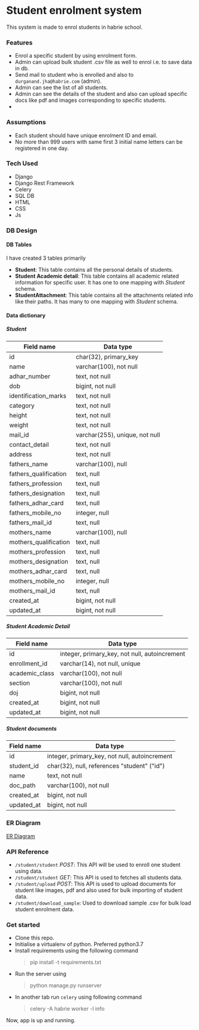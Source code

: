 # Student enrolment system
This system is made to enrol students in habrie school. 
### Features
 - Enrol a specific student by using enrolment form.
 - Admin can upload bulk student .csv file as well to enrol i.e. to save data in db.
 - Send mail to student who is enrolled and also to `durganand.jha@habrie.com` (admin).
 - Admin can see the list of all students.
 - Admin can see the details of the student and also can upload specific docs like pdf and images corresponding to specific students.
 - 
### Assumptions
 - Each student should have unique enrolment ID and email.
 - No more than 999 users with same first 3 initial name letters can be registered in one day.
### Tech Used
 - Django
 - Django Rest Framework
 - Celery
 - SQL DB
 - HTML
 - CSS
 - Js
### DB Design
#### DB Tables
I have created 3 tables primarily
 - **Student**: This table contains all the personal details of students.
 - **Student Academic detail**: This table contains all academic related information for specific user. It has one to one mapping with *Student* schema.
 - **StudentAttachment**: This table contains all the attachments related info like their paths. It has many to one mapping with *Student* schema.
#### Data dictionary
##### Student
|Field name|Data type|
|--|--|
|id  |char(32), primary_key|
|name|varchar(100), not null|
|adhar_number|text, not null|
|dob|bigint, not null|
|identification_marks|text, not null|
|category|text, not null|
|height|text, not null|
|weight|text, not null|
|mail_id|varchar(255), unique, not null|
|contact_detail|text, not null|
|address|text, not null|
|fathers_name|varchar(100), null|
|fathers_qualification|text, null|
|fathers_profession|text, null|
|fathers_designation|text, null|
|fathers_adhar_card|text, null|
|fathers_mobile_no|integer, null|
|fathers_mail_id|text, null|
|mothers_name|varchar(100), null|
|mothers_qualification|text, null|
|mothers_profession|text, null|
|mothers_designation|text, null|
|mothers_adhar_card|text, null|
|mothers_mobile_no|integer, null|
|mothers_mail_id|text, null|
|created_at|bigint, not null|
|updated_at|bigint, not null|
##### Student Academic Detail
|Field name|Data type|
|--|--|
|id  |integer, primary_key, not null, autoincrement|
|enrollment_id|varchar(14), not null, unique|
|academic_class|varchar(100), not null|
|section|varchar(100), not null|
|doj|bigint, not null|
|created_at|bigint, not null|
|updated_at|bigint, not null|
##### Student documents
|Field name|Data type|
|--|--|
|id  |integer, primary_key, not null, autoincrement|
|student_id|char(32), null, references "student" ("id")|
|name|text, not null|
|doc_path|varchar(100), not null|
|created_at|bigint, not null|
|updated_at|bigint, not null|
### ER Diagram
[ER Diagram](https://drive.google.com/file/d/1Qvs3ATYevhQY0SBBkd2nBagTlcE-SySn/view)
### API Reference
- `/student/student` *POST*: This API will be used to enroll one student using data.
- `/student/student` *GET*: This API is used to fetches all students data.
- `/student/upload` *POST*: This API is used to upload documents for student like images, pdf and also used for bulk importing of student data.
- `/student/download_sample`:  Used to download sample .csv for bulk load student enrolment data.
### Get started
- Clone this repo.
- Initialise a virtualenv of python. Preferred python3.7
- Install requirements using the following command
  > pip install -t requirements.txt
- Run the server using
  > python manage.py runserver
- In another tab run `celery` using following command
  > celery -A habrie worker -l info

Now, app is up and running.
